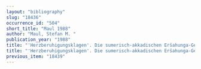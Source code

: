 ```yaml
---
layout: "bibliography"
slug: "18436"
occurrence_id: "504"
short_title: "Maul 1988"
author: "Maul, Stefan M. "
publication_year: "1988"
title: "'Herzberuhigungsklagen'. Die sumerisch-akkadischen Eršahunga-Gebete"
title: "'Herzberuhigungsklagen'. Die sumerisch-akkadischen Eršahunga-Gebete"
previous_item: "18439"
---
```

